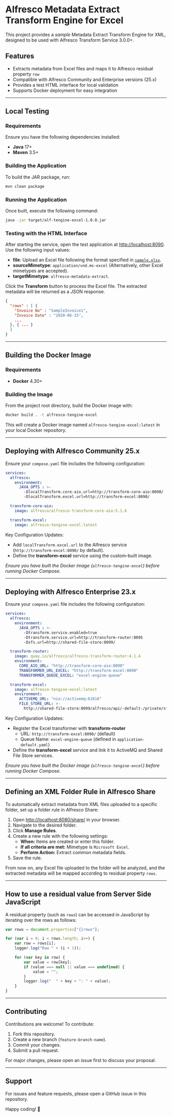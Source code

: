 # Alfresco Metadata Extract Transform Engine for Excel

This project provides a *sample* Metadata Extract Transform Engine for XML, designed to be used with Alfresco Transform Service 3.0.0+.

## Features

- Extracts metadata from Excel files and maps it to Alfresco residual property `row`
- Compatible with Alfresco Community and Enterprise versions (25.x)
- Provides a test HTML interface for local validation
- Supports Docker deployment for easy integration

---

## Local Testing

### Requirements

Ensure you have the following dependencies installed:

- **Java** 17+
- **Maven** 3.5+

### Building the Application

To build the JAR package, run:

```bash
mvn clean package
```

### Running the Application

Once built, execute the following command:

```bash
java -jar target/alf-tengine-excel-1.0.0.jar
```

### Testing with the HTML Interface

After starting the service, open the test application at [http://localhost:8090](http://localhost:8090). Use the following input values:

- **file**: Upload an Excel file following the format specified in [`sample.xlsx`](src/main/resources/sample.xlsx).
- **sourceMimetype**: `application/vnd.ms-excel` (Alternatively, other Excel mimetypes are accepted).
- **targetMimetype**: `alfresco-metadata-extract`.

Click the **Transform** button to process the Excel file. The extracted metadata will be returned as a JSON response.

```json
{
  "rows" : [ {
    "Invoice No" : "SampleInvoice1",
    "Invoice Date" : "2020-06-15",
    ...
  }, { ... } 
  ]
}
```

---

## Building the Docker Image

### Requirements

- **Docker** 4.30+

### Building the Image

From the project root directory, build the Docker image with:

```bash
docker build . -t alfresco-tengine-excel
```

This will create a Docker image named `alfresco-tengine-excel:latest` in your local Docker repository.

---

## Deploying with Alfresco Community 25.x

Ensure your `compose.yaml` file includes the following configuration:

```yaml
services:
  alfresco:
    environment:
      JAVA_OPTS : >-
        -DlocalTransform.core-aio.url=http://transform-core-aio:8090/
        -DlocalTransform.excel.url=http://transform-excel:8090/

  transform-core-aio:
    image: alfresco/alfresco-transform-core-aio:5.1.6

  transform-excel:
    image: alfresco-tengine-excel:latest
```

Key Configuration Updates:
- Add `localTransform.excel.url` to the Alfresco service (`http://transform-excel:8090/` by default).
- Define the **transform-excel** service using the custom-built image.

*Ensure you have built the Docker image (`alfresco-tengine-excel`) before running Docker Compose.*

---

## Deploying with Alfresco Enterprise 23.x

Ensure your `compose.yaml` file includes the following configuration:

```yaml
services:
  alfresco:
    environment:
      JAVA_OPTS : >-
        -Dtransform.service.enabled=true
        -Dtransform.service.url=http://transform-router:8095
        -Dsfs.url=http://shared-file-store:8099/

  transform-router:
    image: quay.io/alfresco/alfresco-transform-router:4.1.4
    environment:
      CORE_AIO_URL: "http://transform-core-aio:8090"
      TRANSFORMER_URL_EXCEL: "http://transform-excel:8090"
      TRANSFORMER_QUEUE_EXCEL: "excel-engine-queue"

  transform-excel:
    image: alfresco-tengine-excel:latest
    environment:
      ACTIVEMQ_URL: "nio://activemq:61616"
      FILE_STORE_URL: >-
        http://shared-file-store:8099/alfresco/api/-default-/private/sfs/versions/1/file
```

Key Configuration Updates:
- Register the Excel transformer with **transform-router**
    - URL: `http://transform-excel:8090/` (default)
    - Queue Name: `excel-engine-queue` (defined in `application-default.yaml`)
- Define the **transform-excel** service and link it to ActiveMQ and Shared File Store services.

*Ensure you have built the Docker image (`alfresco-tengine-excel`) before running Docker Compose.*

---

## Defining an XML Folder Rule in Alfresco Share

To automatically extract metadata from XML files uploaded to a specific folder, set up a folder rule in Alfresco Share:

1. Open [http://localhost:8080/share/](http://localhost:8080/share/) in your browser.
2. Navigate to the desired folder.
3. Click **Manage Rules**.
4. Create a new rule with the following settings:
    - **When:** Items are created or enter this folder.
    - **If all criteria are met:** Mimetype is `Microsoft Excel`.
    - **Perform Action:** Extract common metadata fields.
5. Save the rule.

From now on, any Excel file uploaded to the folder will be analyzed, and the extracted metadata will be mapped according to residual property `rows`.

---

## How to use a residual value from Server Side JavaScript

A residual property (such as `rows`) can be accessed in JavaScript by iterating over the rows as follows:

```javascript
var rows = document.properties["{}rows"];

for (var i = 0; i < rows.length; i++) {
    var row = rows[i];
    logger.log("Row " + (i + 1));

    for (var key in row) {
        var value = row[key];
        if (value === null || value === undefined) {
            value = "";
        }
        logger.log("  " + key + ": " + value);
    }
}
```

---

## Contributing

Contributions are welcome! To contribute:
1. Fork this repository.
2. Create a new branch (`feature-branch-name`).
3. Commit your changes.
4. Submit a pull request.

For major changes, please open an issue first to discuss your proposal.

---

## Support

For issues and feature requests, please open a GitHub issue in this repository.

Happy coding! 🚀